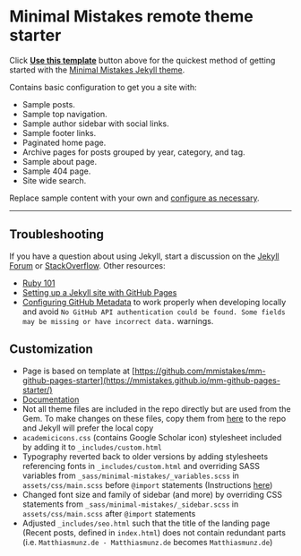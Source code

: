 # Minimal Mistakes remote theme starter

Click [**Use this template**](https://github.com/mmistakes/mm-github-pages-starter/generate) button above for the quickest method of getting started with the [Minimal Mistakes Jekyll theme](https://github.com/mmistakes/minimal-mistakes).

Contains basic configuration to get you a site with:

- Sample posts.
- Sample top navigation.
- Sample author sidebar with social links.
- Sample footer links.
- Paginated home page.
- Archive pages for posts grouped by year, category, and tag.
- Sample about page.
- Sample 404 page.
- Site wide search.

Replace sample content with your own and [configure as necessary](https://mmistakes.github.io/minimal-mistakes/docs/configuration/).

---

## Troubleshooting

If you have a question about using Jekyll, start a discussion on the [Jekyll Forum](https://talk.jekyllrb.com/) or [StackOverflow](https://stackoverflow.com/questions/tagged/jekyll). Other resources:

- [Ruby 101](https://jekyllrb.com/docs/ruby-101/)
- [Setting up a Jekyll site with GitHub Pages](https://jekyllrb.com/docs/github-pages/)
- [Configuring GitHub Metadata](https://github.com/jekyll/github-metadata/blob/master/docs/configuration.md#configuration) to work properly when developing locally and avoid `No GitHub API authentication could be found. Some fields may be missing or have incorrect data.` warnings.


## Customization
- Page is based on template at [https://github.com/mmistakes/mm-github-pages-starter](https://mmistakes.github.io/mm-github-pages-starter/)
- [Documentation](https://mmistakes.github.io/minimal-mistakes/docs/quick-start-guide/)
- Not all theme files are included in the repo directly but are used from the Gem. To make changes on these files, copy them from [here](https://github.com/mmistakes/minimal-mistakes) to the repo and Jekyll will prefer the local copy
- `academicicons.css` (contains Google Scholar icon) stylesheet included by adding it to `_includes/custom.html`
- Typography reverted back to older versions by adding stylesheets referencing fonts in `_includes/custom.html` and overriding SASS variables from `_sass/minimal-mistakes/_variables.scss` in `assets/css/main.scss` before `@import` statements (Instructions [here](https://mmistakes.github.io/minimal-mistakes/docs/stylesheets/))
- Changed font size and family of sidebar (and more) by overriding CSS statements from `_sass/minimal-mistakes/_sidebar.scss` in `assets/css/main.scss` after `@import` statements
- Adjusted `_includes/seo.html` such that the title of the landing page (Recent posts, defined in `index.html`) does not contain redundant parts (i.e. `Matthiasmunz.de - Matthiasmunz.de` becomes `Matthiasmunz.de`)
